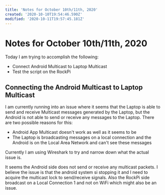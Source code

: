 ```yaml
---
title: 'Notes for October 10th/11th, 2020'
created: '2020-10-10T19:54:46.590Z'
modified: '2020-10-11T19:57:45.181Z'
---
```


# Notes for October 10th/11th, 2020

Today I am trying to accomplish the following:
- Connect Android Multicast to Laptop Multicast
- Test the script on the RockPi


## Connecting the Android Multicast to Laptop Multicast
I am currently running into an issue where it seems that the Laptop is able to send and receive Multicast messages
generated by the Laptop, but the Android is not able to send or receive any messages to the Laptop.
There are two possible reasons for this:
- Android App Multicast doesn't work as well as it seems to be
- The Laptop is broadcasting messages on a local connection and the Android is on the Local Area Network and can't see these messages

Currently I am using Wireshark to try and narrow down what the actual issue is.

It seems the Android side does not send or receive any multicast packets. I believe the issue is that the android system si stopping it and I need to acquire the multicast lock to send/receive signals. Also the RockPi side broadcast on a Local Connection 1 and not on WiFi which might also be an issue.

